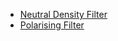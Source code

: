 - [Neutral Density Filter](Neutral%20Density%20Filter.md)
- [Polarising Filter](Polarising%20Filter.md)